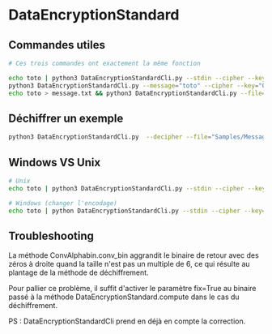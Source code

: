 # DataEncryptionStandard

## Commandes utiles

```bash
# Ces trois commandes ont exactement la même fonction

echo toto | python3 DataEncryptionStandardCli.py --stdin --cipher --key="0101111001011011010100100111111101010001000110101011110010010001" > cipher.txt
python3 DataEncryptionStandardCli.py --message="toto" --cipher --key="0101111001011011010100100111111101010001000110101011110010010001" > cipher.txt
echo toto > message.txt && python3 DataEncryptionStandardCli.py --file="message.txt" --cipher --key="0101111001011011010100100111111101010001000110101011110010010001" > cipher.txt
```

## Déchiffrer un exemple

```bash
python3 DataEncryptionStandardCli.py  --decipher --file="Samples/Messages/Chiffrement_DES_de_1.txt" --key-file="Samples/Messages/Clef_de_1.txt"
```

## Windows VS Unix

```bash
# Unix
echo toto | python3 DataEncryptionStandardCli.py --stdin --cipher --key="0101111001011011010100100111111101010001000110101011110010010001" | python DataEncryptionStandardCli.py --stdin --decipher --key="0101111001011011010100100111111101010001000110101011110010010001"

# Windows (changer l'encodage)
echo toto | python DataEncryptionStandardCli.py --stdin --cipher --key="0101111001011011010100100111111101010001000110101011110010010001" --encoding="ISO-8859-1" | python DataEncryptionStandardCli.py --stdin --decipher --key="0101111001011011010100100111111101010001000110101011110010010001" --encoding="ISO-8859-1"
```

## Troubleshooting

La méthode ConvAlphabin.conv_bin aggrandit le binaire de retour avec des zéros à droite quand la taille n'est pas un multiple de 6, ce qui résulte au plantage de la méthode de déchiffrement.  

Pour pallier ce problème, il suffit d'activer le paramètre fix=True au binaire passé à la méthode DataEncryptionStandard.compute dans le cas du déchiffrement.  

PS : DataEncryptionStandardCli prend en déjà en compte la correction.  
